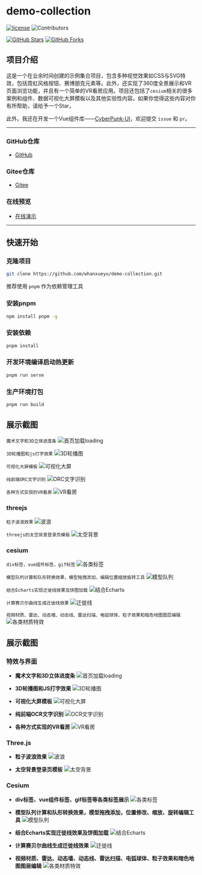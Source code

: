 # demo-collection

[![license](https://img.shields.io/github/license/whanxueyu/demo-collection.svg)](LICENSE)
![Contributors](https://img.shields.io/github/contributors/whanxueyu/demo-collection.svg)


[![GitHub Stars](https://img.shields.io/github/stars/whanxueyu/demo-collection.svg?style=social)](https://github.com/whanxueyu/demo-collection/stargazers)
[![GitHub Forks](https://img.shields.io/github/forks/whanxueyu/demo-collection.svg?style=social)](https://github.com/whanxueyu/demo-collection/network/members)

## 项目介绍

这是一个在业余时间创建的示例集合项目，包含多种视觉效果如CSS与SVG特效，包括霓虹风格按钮、赛博朋克元素等。此外，还实现了360度全景展示和VR页面浏览功能，并且有一个简单的VR看房应用。项目还包括了`cesium`相关的很多案例和组件、数据可视化大屏模板以及其他实验性内容。如果你觉得这些内容对你有所帮助，请给予一个Star。

此外，我还在开发一个Vue组件库——[CyberPunk-UI](https://github.com/whanxueyu/cyberpunk-ui)，欢迎提交 ``issue`` 和 ``pr``。


---

### GitHub仓库
- [GitHub](https://github.com/whanxueyu/demo-collection.git)

### Gitee仓库
- [Gitee](https://gitee.com/whaxy/demo-collection.git)

### 在线预览
- [在线演示](https://axydemo.netlify.app/)

---

## 快速开始

### 克隆项目
```bash
git clone https://github.com/whanxueyu/demo-collection.git
```
推荐使用 ```pnpm``` 作为依赖管理工具

### 安装pnpm
```bash
npm install pnpm -g
```

### 安装依赖

```bash
pnpm install
```

### 开发环境编译启动热更新
```bash
pnpm run serve
```

### 生产环境打包
```bash
pnpm run build
```

## 展示截图

```魔术文字和3D立体进度条```
![首页加载loading](./public/images/example/loading.png)

```3D轮播图和js打字效果```
![3D轮播图](./public/images/example/lunbo.png)

```可视化大屏模板```
![可视化大屏](./public/images/example/bigscreen.png)


```纯前端ORC文字识别```
![ORC文字识别](./public/images/example/orc.png)


```各种方式实现的VR看房```
![VR看房](./public/images/example/vr.png)


### threejs

```粒子波浪效果```
![波浪](./public/images/example/wave.png)


```threejs的太空背景登录页模板```
![太空背景](./public/images/example/space.png)


### cesium

``` div标签，vue组件标签，gif标签 ```
![各类标签](./public/images/example/billboard_layer.png)


``` 模型队列计算和队形转换效果，模型拖拽添加，编辑位置缩放旋转工具 ```
![模型队列](./public/images/example/deploy.png)


``` 结合Echarts实现迁徙线效果及饼图加载 ```
![结合Echarts](./public/images/example/echarts.png)


``` 计算赛贝尔曲线生成迁徙线效果 ```
![迁徙线](./public/images/example/flyline.png)


```视频材质、雷达、动态墙、动态线、雷达扫描、电弧球体、粒子效果和暗色地图图层编辑```
![各类材质特效](./public/images/example/effect.png)

## 展示截图

### 特效与界面

- **魔术文字和3D立体进度条**
  ![首页加载loading](./public/images/example/loading.png)

- **3D轮播图和JS打字效果**
  ![3D轮播图](./public/images/example/lunbo.png)

- **可视化大屏模板**
  ![可视化大屏](./public/images/example/bigscreen.png)

- **纯前端OCR文字识别**
  ![OCR文字识别](./public/images/example/orc.png)

- **各种方式实现的VR看房**
  ![VR看房](./public/images/example/vr.png)

### Three.js

- **粒子波浪效果**
  ![波浪](./public/images/example/wave.png)

- **太空背景登录页模板**
  ![太空背景](./public/images/example/space.png)

### Cesium

- **div标签、vue组件标签、gif标签等各类标签展示**
  ![各类标签](./public/images/example/billboard_layer.png)

- **模型队列计算和队形转换效果，模型拖拽添加，位置修改、缩放、旋转编辑工具**
  ![模型队列](./public/images/example/deploy.png)

- **结合Echarts实现迁徙线效果及饼图加载**
  ![结合Echarts](./public/images/example/echarts.png)

- **计算赛贝尔曲线生成迁徙线效果**
  ![迁徙线](./public/images/example/flyline.png)

- **视频材质、雷达、动态墙、动态线、雷达扫描、电弧球体、粒子效果和暗色地图图层编辑**
  ![各类材质特效](./public/images/example/effect.png)